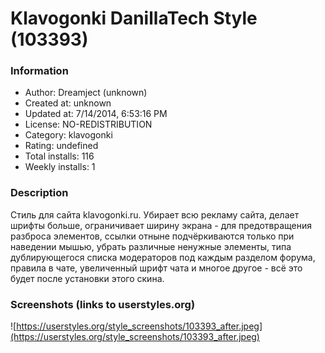 # Klavogonki DanillaTech Style (103393)

### Information
- Author: Dreamject (unknown)
- Created at: unknown
- Updated at: 7/14/2014, 6:53:16 PM
- License: NO-REDISTRIBUTION
- Category: klavogonki
- Rating: undefined
- Total installs: 116
- Weekly installs: 1


### Description
Стиль для сайта klavogonki.ru.  Убирает всю рекламу сайта, делает шрифты больше, ограничивает ширину экрана - для предотвращения разброса элементов, ссылки отныне подчёркиваются только при наведении мышью, убрать различные ненужные элементы, типа дублирующегося списка модераторов под каждым разделом форума, правила в чате, увеличенный шрифт чата  и многое другое - всё это будет после установки этого скина.


### Screenshots (links to userstyles.org)
![https://userstyles.org/style_screenshots/103393_after.jpeg](https://userstyles.org/style_screenshots/103393_after.jpeg)


